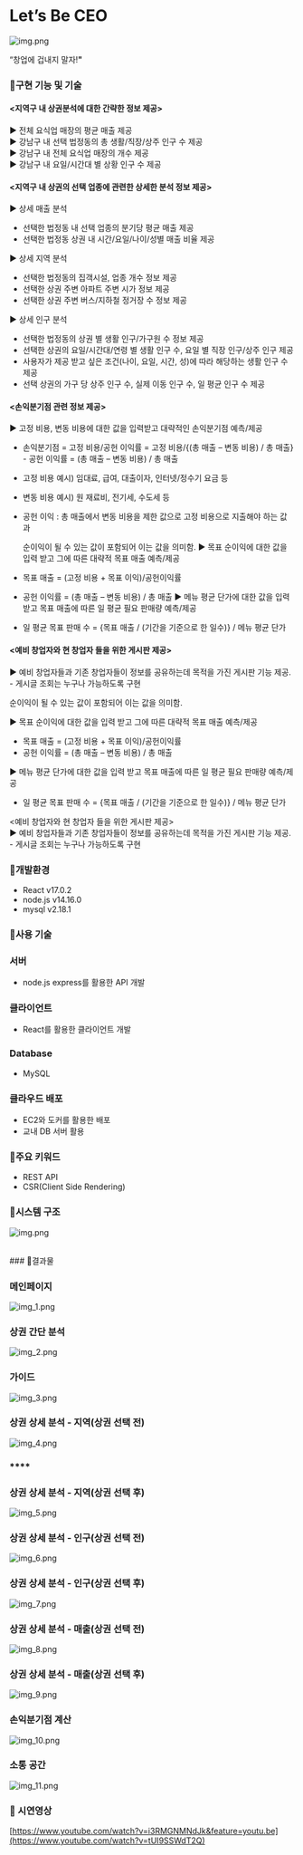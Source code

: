# Let’s Be CEO

![img.png](img.png)

“창업에 겁내지 말자!**"**

### 📣구현 기능 및 기술

#### <지역구 내 상권분석에 대한 간략한 정보 제공><br/>
▶ 전체 요식업 매장의 평균 매출 제공<br/>
▶ 강남구 내 선택 법정동의 총 생활/직장/상주 인구 수 제공<br/>
▶ 강남구 내 전체 요식업 매장의 개수 제공<br/>
▶ 강남구 내 요일/시간대 별 상황 인구 수 제공<br/>



#### <지역구 내 상권의 선택 업종에 관련한 상세한 분석 정보 제공><br/>
▶ 상세 매출 분석
- 선택한 법정동 내 선택 업종의 분기당 평균 매출 제공
- 선택한 법정동 상권 내 시간/요일/나이/성별 매출 비율 제공<br/>

▶ 상세 지역 분석
- 선택한 법정동의 집객시설, 업종 개수 정보 제공
- 선택한 상권 주변 아파트 주변 시가 정보 제공
- 선택한 상권 주변 버스/지하철 정거장 수 정보 제공<br/>

▶ 상세 인구 분석
- 선택한 법정동의 상권 별 생활 인구/가구원 수 정보 제공
- 선택한 상권의 요일/시간대/연령 별 생활 인구 수, 요일 별 직장 인구/상주 인구 제공
- 사용자가 제공 받고 싶은 조건(나이, 요일, 시간, 성)에 따라 해당하는 생활 인구 수 제공
- 선택 상권의 가구 당 상주 인구 수, 실제 이동 인구 수, 일 평균 인구 수 제공<br/>

#### <손익분기점 관련 정보 제공><br/>
▶ 고정 비용, 변동 비용에 대한 값을 입력받고 대략적인 손익분기점 예측/제공
- 손익분기점 = 고정 비용/공헌 이익률 = 고정 비용/{(총 매출 – 변동 비용) / 총 매출} - 공헌 이익률 = (총 매출 – 변동 비용) / 총 매출
- 고정 비용 예시) 임대료, 급여, 대출이자, 인터넷/정수기 요금 등
- 변동 비용 예시) 원 재료비, 전기세, 수도세 등
- 공헌 이익 : 총 매출에서 변동 비용을 제한 값으로 고정 비용으로 지출해야 하는 값과

  순이익이 될 수 있는 값이 포함되어 이는 값을 의미함. ▶ 목표 순이익에 대한 값을 입력 받고 그에 따른 대략적 목표 매출 예측/제공
- 목표 매출 = (고정 비용 + 목표 이익)/공헌이익률
- 공헌 이익률 = (총 매출 – 변동 비용) / 총 매출
  ▶ 메뉴 평균 단가에 대한 값을 입력 받고 목표 매출에 따른 일 평균 필요 판매량 예측/제공
- 일 평균 목표 판매 수 = {목표 매출 / (기간을 기준으로 한 일수)} / 메뉴 평균 단가

#### <예비 창업자와 현 창업자 들을 위한 게시판 제공><br/>
▶ 예비 창업자들과 기존 창업자들이 정보를 공유하는데 목적을 가진 게시판 기능 제공. - 게시글 조회는 누구나 가능하도록 구현

순이익이 될 수 있는 값이 포함되어 이는 값을 의미함.<br/> 

▶ 목표 순이익에 대한 값을 입력 받고 그에 따른 대략적 목표 매출 예측/제공
- 목표 매출 = (고정 비용 + 목표 이익)/공헌이익률
- 공헌 이익률 = (총 매출 – 변동 비용) / 총 매출<br/>

▶ 메뉴 평균 단가에 대한 값을 입력 받고 목표 매출에 따른 일 평균 필요 판매량 예측/제공
- 일 평균 목표 판매 수 = {목표 매출 / (기간을 기준으로 한 일수)} / 메뉴 평균 단가 <br/>

<예비 창업자와 현 창업자 들을 위한 게시판 제공><br/>
▶ 예비 창업자들과 기존 창업자들이 정보를 공유하는데 목적을 가진 게시판 기능 제공. - 게시글 조회는 누구나 가능하도록 구현



### 📣개발환경

- React  v17.0.2
- node.js v14.16.0
- mysql v2.18.1

### 📣사용 기술

### 서버

- node.js express를 활용한 API 개발

### 클라이언트

- React를 활용한 클라이언트 개발

### Database

- MySQL

### 클라우드 배포

- EC2와 도커를 활용한 배포
- 교내 DB 서버 활용

### 📣주요 키워드

- REST API
- CSR(Client Side Rendering)

### 📣시스템 구조

![img.png](readmeimg/img.png)

<br>
### 📣결과물

### 메인페이지

![img_1.png](readmeimg/img_1.png)

### **상권 간단 분석**

![img_2.png](readmeimg/img_2.png)

### **가이드**

![img_3.png](readmeimg/img_3.png)

### **상권 상세 분석 - 지역(상권 선택 전)**

![img_4.png](readmeimg/img_4.png)

### ****

### 상권 상세 분석 - 지역(상권 선택 후)

![img_5.png](readmeimg/img_5.png)

### **상권 상세 분석 - 인구(상권 선택 전)**

![img_6.png](readmeimg/img_6.png)

### **상권 상세 분석 - 인구(상권 선택 후)**

![img_7.png](readmeimg/img_7.png)

### **상권 상세 분석 - 매출(상권 선택 전)**

![img_8.png](readmeimg/img_8.png)

### **상권 상세 분석 - 매출(상권 선택 후)**

![img_9.png](readmeimg/img_9.png)

### **손익분기점 계산**

![img_10.png](readmeimg/img_10.png)

### 소통 공간

![img_11.png](readmeimg/img_11.png)

### 📣 시연영상

[https://www.youtube.com/watch?v=i3RMGNMNdJk&feature=youtu.be](https://www.youtube.com/watch?v=tUI9SSWdT2Q)

<br>
